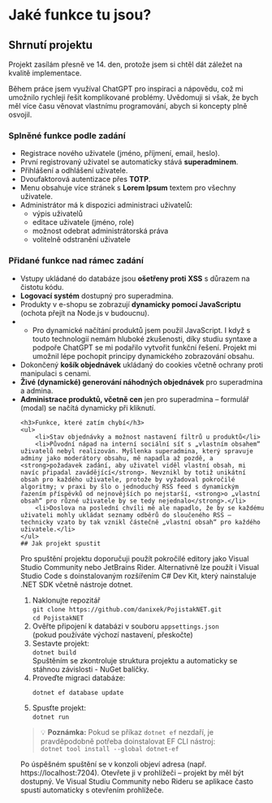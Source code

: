<h1>Jaké funkce tu jsou?</h1>
    <h2>Shrnutí projektu</h2>
    <p>Projekt zasílám přesně ve 14. den, protože jsem si chtěl dát záležet na kvalitě implementace.</p>
    <p>
        Během práce jsem využíval ChatGPT pro inspiraci a nápovědu, což mi umožnilo rychleji řešit komplikované problémy. Uvědomuji si však, že bych měl více času věnovat vlastnímu programování, abych si koncepty plně osvojil.
    </p>
    <h3>Splněné funkce podle zadání</h3>
    <ul>
        <li>Registrace nového uživatele (jméno, příjmení, email, heslo).</li>
        <li>První registrovaný uživatel se automaticky stává <strong>superadminem</strong>.</li>
        <li>Přihlášení a odhlášení uživatele.</li>
        <li>Dvoufaktorová autentizace přes <strong>TOTP</strong>.</li>
        <li>Menu obsahuje více stránek s <strong>Lorem Ipsum</strong> textem pro všechny uživatele.</li>
        <li>
            Administrátor má k dispozici administraci uživatelů:
            <ul>
                <li>výpis uživatelů</li>
                <li>editace uživatele (jméno, role)</li>
                <li>možnost odebrat administrátorská práva</li>
                <li>volitelně odstranění uživatele</li>
            </ul>
        </li>
    </ul>
    <h3>Přidané funkce nad rámec zadání</h3>
    <ul>
        <li>Vstupy ukládané do databáze jsou <strong>ošetřeny proti XSS</strong> s důrazem na čistotu kódu.</li>
        <li><strong>Logovací systém</strong> dostupný pro superadmina.</li>
        <li>Produkty v e-shopu se zobrazují <strong>dynamicky pomocí JavaScriptu</strong> (ochota přejít na Node.js v budoucnu).</li>
        <li><ul>
                <li>Pro dynamické načítání produktů jsem použil JavaScript. I když s touto technologií nemám hluboké zkušenosti, díky studiu syntaxe a podpoře ChatGPT se mi podařilo vytvořit funkční řešení. Projekt mi umožnil lépe pochopit principy dynamického zobrazování obsahu.</li>
            </ul>
        </li>
        <li>Dokončený <strong>košík objednávek</strong> ukládaný do cookies včetně ochrany proti manipulaci s cenami.</li>
        <li><strong>Živé (dynamické) generování náhodných objednávek</strong> pro superadmina a admina.</li>
        <li><strong>Administrace produktů, včetně cen</strong> jen pro superadmina  – formulář (modal) se načítá dynamicky při kliknutí.</li>
        
    <h3>Funkce, které zatím chybí</h3>
    <ul>
        <li>Stav objednávky a možnost nastavení filtrů u produktů</li>
        <li>Původní nápad na interní sociální síť s „vlastním obsahem“ uživatelů nebyl realizován. Myšlenka superadmina, který spravuje adminy jako moderátory obsahu, mě napadla až pozdě, a <strong>požadavek zadání, aby uživatel viděl vlastní obsah, mi navíc připadal zavádějící</strong>. Nevznikl by totiž unikátní obsah pro každého uživatele, protože by vyžadoval pokročilé algoritmy; v praxi by šlo o jednoduchý RSS feed s dynamickým řazením příspěvků od nejnovějších po nejstarší, <strong>o „vlastní obsah“ pro různé uživatele by se tedy nejednalo</strong>.</li>
        <li>Doslova na poslední chvíli mě ale napadlo, že by se každému uživateli mohly ukládat seznamy odběrů do sloučeného RSS – technicky vzato by tak vznikl částečně „vlastní obsah“ pro každého uživatele.</li>
    </ul>
    ## Jak projekt spustit

Pro spuštění projektu doporučuji použít pokročilé editory jako Visual Studio Community nebo JetBrains Rider.
Alternativně lze použít i Visual Studio Code s doinstalovaným rozšířením C# Dev Kit, který nainstaluje .NET SDK včetně nástroje dotnet.

1. Naklonujte repozitář  
   `git clone https://github.com/danixek/PojistakNET.git`  
   `cd PojistakNET`
2. Ověřte připojení k databázi v souboru `appsettings.json`  
   (pokud používáte výchozí nastavení, přeskočte)
3. Sestavte projekt:  
   `dotnet build`  
   Spuštěním se zkontroluje struktura projektu a automaticky se stáhnou závislosti - NuGet balíčky.
4. Proveďte migraci databáze:
   ```bash příkazy  
   dotnet ef database update
5. Spusťte projekt:  
   `dotnet run`
   
> 💡 **Poznámka:** Pokud se příkaz `dotnet ef` nezdaří, je pravděpodobně potřeba doinstalovat EF CLI nástroj:  
`dotnet tool install --global dotnet-ef`

Po úspěšném spuštění se v konzoli objeví adresa (např. https://localhost:7204).
Otevřete ji v prohlížeči – projekt by měl být dostupný.
Ve Visual Studiu Community nebo Rideru se aplikace často spustí automaticky s otevřením prohlížeče.
